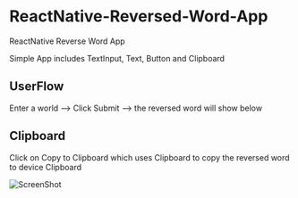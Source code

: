# ReactNative-Reversed-Word-App
ReactNative Reverse Word App

Simple App includes TextInput, Text, Button and Clipboard

## UserFlow
Enter a world --> Click Submit --> the reversed word will show below 

## Clipboard
Click on Copy to Clipboard which uses Clipboard to copy the reversed word to device Clipboard



![ScreenShot](https://raw.github.com/kassemitani/ReactNative-Reversed-Word-App/master/screenshot.png)

